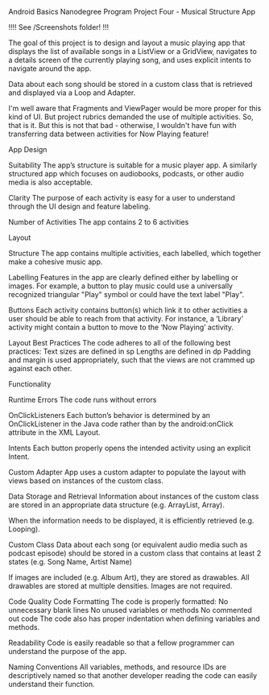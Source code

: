 Android Basics Nanodegree Program Project Four - Musical Structure App

!!!! See /Screenshots folder! !!!

The goal of this project is to design and layout a music playing app that displays the list of available songs in a ListView or a GridView, navigates to a details screen of the currently playing song, and uses explicit intents to navigate around the app.

Data about each song should be stored in a custom class that is retrieved and displayed via a Loop and Adapter.

I'm well aware that Fragments and ViewPager would be more proper for this kind of UI. But project rubrics demanded the use of multiple activities. So, that is it. But this is not that bad - otherwise, I wouldn't have fun with transferring data between activities for Now Playing feature!

App Design

Suitability
The app’s structure is suitable for a music player app. A similarly structured app which focuses on audiobooks, podcasts, or other audio media is also acceptable.

Clarity
The purpose of each activity is easy for a user to understand through the UI design and feature labeling.

Number of Activities
The app contains 2 to 6 activities

Layout

Structure
The app contains multiple activities, each labelled, which together make a cohesive music app.

Labelling
Features in the app are clearly defined either by labelling or images. For example, a button to play music could use a universally recognized triangular "Play" symbol or could have the text label "Play".

Buttons
Each activity contains button(s) which link it to other activities a user should be able to reach from that activity. For instance, a ‘Library’ activity might contain a button to move to the ‘Now Playing’ activity.

Layout Best Practices
The code adheres to all of the following best practices:
Text sizes are defined in sp
Lengths are defined in dp
Padding and margin is used appropriately, such that the views are not crammed up against each other.

Functionality

Runtime Errors
The code runs without errors

OnClickListeners
Each button’s behavior is determined by an OnClickListener in the Java code rather than by the android:onClick attribute in the XML Layout.

Intents
Each button properly opens the intended activity using an explicit Intent.

Custom Adapter
App uses a custom adapter to populate the layout with views based on instances of the custom class.

Data Storage and Retrieval
Information about instances of the custom class are stored in an appropriate data structure (e.g. ArrayList, Array).

When the information needs to be displayed, it is efficiently retrieved (e.g. Looping).

Custom Class
Data about each song (or equivalent audio media such as podcast episode) should be stored in a custom class that contains at least 2 states (e.g. Song Name, Artist Name)

If images are included (e.g. Album Art), they are stored as drawables. All drawables are stored at multiple densities. Images are not required.

Code Quality
Code Formatting
The code is properly formatted:
No unnecessary blank lines
No unused variables or methods
No commented out code
The code also has proper indentation when defining variables and methods.

Readability
Code is easily readable so that a fellow programmer can understand the purpose of the app.

Naming Conventions
All variables, methods, and resource IDs are descriptively named so that another developer reading the code can easily understand their function.
